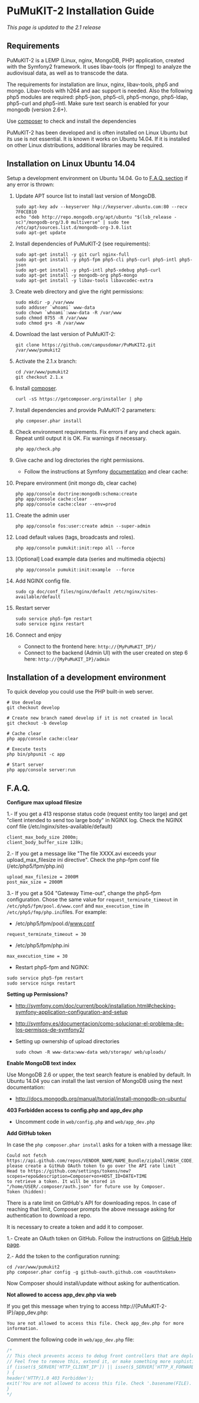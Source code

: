 # PuMuKIT-2 Installation Guide

*This page is updated to the 2.1 release*

## Requirements

PuMuKIT-2 is a LEMP (Linux, nginx, MongoDB, PHP) application, created with the Symfony2 framework. It uses libav-tools (or ffmpeg) to analyze the audiovisual data, as well as to transcode the data.

The requirements for installation are linux, nginx, libav-tools, php5 and mongo. Libav-tools with h264 and aac support is needed. Also the following php5 modules are required: php5-json, php5-cli, php5-mongo, php5-ldap, php5-curl and php5-intl. Make sure text search is enabled for your mongodb (version 2.6+).

Use [composer](https://getcomposer.org/) to check and install the dependencies

PuMuKIT-2 has been developed and is often installed on Linux Ubuntu but its use is not essential. It is known it works on Ubuntu 14.04. If it is installed on other Linux distributions, additional libraries may be required.

## Installation on Linux Ubuntu 14.04

Setup a development environment on Ubuntu 14.04. Go to [F.A.Q. section](#faq) if any error is thrown:

1. Update APT source list to install last version of MongoDB.

    ```
    sudo apt-key adv --keyserver hkp://keyserver.ubuntu.com:80 --recv 7F0CEB10
    echo "deb http://repo.mongodb.org/apt/ubuntu "$(lsb_release -sc)"/mongodb-org/3.0 multiverse" | sudo tee /etc/apt/sources.list.d/mongodb-org-3.0.list
    sudo apt-get update
    ```

2. Install dependencies of PuMuKIT-2 (see requirements):

    ```
    sudo apt-get install -y git curl nginx-full
    sudo apt-get install -y php5-fpm php5-cli php5-curl php5-intl php5-json
    sudo apt-get install -y php5-intl php5-xdebug php5-curl
    sudo apt-get install -y mongodb-org php5-mongo
    sudo apt-get install -y libav-tools libavcodec-extra
    ```

3. Create web directory and give the right permissions:

    ```
    sudo mkdir -p /var/www
    sudo adduser `whoami` www-data
    sudo chown `whoami`:www-data -R /var/www
    sudo chmod 0755 -R /var/www
    sudo chmod g+s -R /var/www
    ```

4. Download the last version of PuMuKIT-2:

    ```
    git clone https://github.com/campusdomar/PuMuKIT2.git /var/www/pumukit2
    ```

5. Activate the 2.1.x branch:

    ```
    cd /var/www/pumukit2
    git checkout 2.1.x
    ```

6. Install [composer](https://getcomposer.org/).

    ```
    curl -sS https://getcomposer.org/installer | php
    ```

7. Install dependencies and provide PuMuKIT-2 parameters:

    ```
    php composer.phar install
    ```

8. Check environment requirements. Fix errors if any and check again.
   Repeat until output it is OK. Fix warnings if necessary.

    ```
    php app/check.php
    ```

9. Give cache and log directories the right permissions.

   * Follow the instructions at Symfony [documentation](http://symfony.com/doc/current/book/installation.html#checking-symfony-application-configuration-and-setup) and clear cache:   

10. Prepare environment (init mongo db, clear cache)

    ```
    php app/console doctrine:mongodb:schema:create
    php app/console cache:clear
    php app/console cache:clear --env=prod
    ```

11. Create the admin user

    ```
    php app/console fos:user:create admin --super-admin
    ```

12. Load default values (tags, broadcasts and roles).

    ```
    php app/console pumukit:init:repo all --force
    ```

13. [Optional] Load example data (series and multimedia objects)

    ```
    php app/console pumukit:init:example  --force    
    ```

14. Add NGINX config file.

    ```
    sudo cp doc/conf_files/nginx/default /etc/nginx/sites-available/default
    ```

15. Restart server

    ```
    sudo service php5-fpm restart
    sudo service nginx restart
    ```

16. Connect and enjoy

    * Connect to the frontend here: `http://{MyPuMuKIT_IP}/`
    * Connect to the backend (Admin UI) with the user created on step 6 here: `http://{MyPuMuKIT_IP}/admin`


## Installation of a development environment

To quick develop you could use the PHP built-in web server.

```
# Use develop
git checkout develop

# Create new branch named develop if it is not created in local
git checkout -b develop

# Cache clear
php app/console cache:clear

# Execute tests
php bin/phpunit -c app

# Start server
php app/console server:run
```

## F.A.Q.

**Configure max upload filesize**

1.- If you get a 413 response status code (request entity too large) and get "client intended to send too large body" in NGINX log. Check the NGINX conf file (/etc/nginx/sites-available/default)

```
client_max_body_size 2000m;
client_body_buffer_size 128k;
```

2.- If you get a message like "The file XXXX.avi exceeds your upload_max_filesize ini directive". Check the php-fpm conf file (/etc/php5/fpm/php.ini)

```
upload_max_filesize = 2000M
post_max_size = 2000M
```

3.- If you get a 504 "Gateway Time-out", change the php5-fpm configuration. Chose the same value for `request_terminate_timeout` in `/etc/php5/fpm/pool.d/www.conf` and `max_execution_time` in `/etc/php5/fmp/php.ini`files. For example:

* /etc/php5/fpm/pool.d/www.conf

```
request_terminate_timeout = 30
```

* /etc/php5/fpm/php.ini

```
max_execution_time = 30
```

* Restart php5-fpm and NGINX:

```
sudo service php5-fpm restart
sudo service ningx restart
```


**Setting up Permissions?**

 * http://symfony.com/doc/current/book/installation.html#checking-symfony-application-configuration-and-setup
 * http://symfony.es/documentacion/como-solucionar-el-problema-de-los-permisos-de-symfony2/
 * Setting up ownership of upload directories

    ```
    sudo chown -R www-data:www-data web/storage/ web/uploads/
    ```


**Enable MongoDB text index**

Use MongoDB 2.6 or upper, the text search feature is enabled by default. In Ubuntu 14.04 you can install the last version of MongoDB using the next documentation:

 * http://docs.mongodb.org/manual/tutorial/install-mongodb-on-ubuntu/


**403 Forbidden access to config.php and app_dev.php**

 * Uncomment code in `web/config.php` and `web/app_dev.php`


**Add GitHub token**

In case the `php composer.phar install` asks for a token with a  message like:

```
Could not fetch https://api.github.com/repos/VENDOR_NAME/NAME_Bundle/zipball/HASH_CODE, please create a GitHub OAuth token to go over the API rate limit
Head to https://github.com/settings/tokens/new?scopes=repo&description=Composer+on+HOST_ID+DATE+TIME
to retrieve a token. It will be stored in "/home/USER/.composer/auth.json" for future use by Composer.
Token (hidden):
```

There is a rate limit on GitHub's API for downloading repos. In case of reaching that limit, Composer prompts the above message asking for authentication to download a repo.

It is necessary to create a token and add it to composer.

1.- Create an OAuth token on GitHub. Follow the instructions on [GitHub Help page](https://help.github.com/articles/creating-an-access-token-for-command-line-use/).

2.- Add the token to the configuration running:

```
cd /var/www/pumukit2
php composer.phar config -g github-oauth.github.com <oauthtoken>
```

Now Composer should install/update without asking for authentication.


**Not allowed to access app_dev.php via web**

If you get this message when trying to access http://{PuMuKIT-2-IP}/app_dev.php:
```
You are not allowed to access this file. Check app_dev.php for more information.
```

Comment the following code in `web/app_dev.php` file:

```php
/*
// This check prevents access to debug front controllers that are deployed by accident to production servers.
// Feel free to remove this, extend it, or make something more sophisticated.
if (isset($_SERVER['HTTP_CLIENT_IP']) || isset($_SERVER['HTTP_X_FORWARDED_FOR']) || !(in_array(@$_SERVER['REMOTE_ADDR'], array('127.0.0.1', 'fe80::1', '::1')) || php_sapi_name() === 'cli-server')
) {
header('HTTP/1.0 403 Forbidden');
exit('You are not allowed to access this file. Check '.basename(FILE).' for more information.');
}
*/
```
